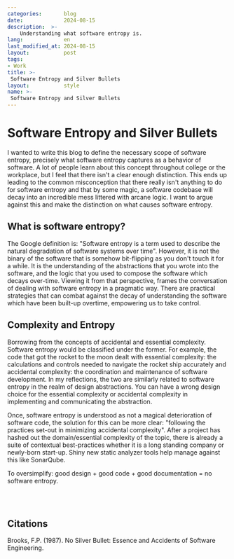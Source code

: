 ```yaml
---
categories:       blog
date:             2024-08-15
description:  >-
    Understanding what software entropy is.
lang:             en
last_modified_at: 2024-08-15
layout:           post
tags:
- Work
title: >-
 Software Entropy and Silver Bullets
layout:           style
name: >-
 Software Entropy and Silver Bullets
---
```

# Software Entropy and Silver Bullets

I wanted to write this blog to define the necessary scope of software entropy, precisely what software entropy captures as a behavior of software. A lot of people learn about this concept throughout college or the workplace, but I feel that there isn't a clear enough distinction. This ends up leading to the common misconception that there really isn't anything to do for software entropy and that by some magic, a software codebase will decay into an incredible mess littered with arcane logic. I want to argue against this and make the distinction on what causes software entropy.

## What is software entropy? 

The Google definition is: "Software entropy is a term used to describe the natural degradation of software systems over time". However, it is not the binary of the software that is somehow bit-flipping as you don't touch it for a while. It is the understanding of the abstractions that you wrote into the software, and the logic that you used to compose the software which decays over-time. Viewing it from that perspective, frames the conversation of dealing with software entropy in a pragmatic way. There are practical strategies that can combat against the decay of understanding the software which have been built-up overtime, empowering us to take control.

## Complexity and Entropy

Borrowing from the concepts of accidental and essential complexity. Software entropy would be classified under the former. For example, the code that got the rocket to the moon dealt with essential complexity: the calculations and controls needed to navigate the rocket ship accurately and accidental complexity: the coordination and maintenance of software development. In my reflections, the two are similarly related to software entropy in the realm of design abstractions. You can have a wrong design choice for the essential complexity or accidental complexity in implementing and communicating the abstraction.

Once, software entropy is understood as not a magical deterioration of software code, the solution for this can be more clear: "following the practices set-out in minimizing accidental complexity". After a project has hashed out the domain/essential complexity of the topic, there is already a suite of contextual best-practices whether it is a long standing company or newly-born start-up. Shiny new static analyzer tools help manage against this like SonarQube.

To oversimplify: good design + good code + good documentation = no software entropy.

<br/><br/>

## Citations

Brooks, F.P. (1987). No Silver Bullet: Essence and Accidents of Software Engineering.